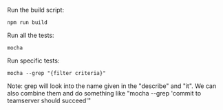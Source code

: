Run the build script:

	npm run build

Run all the tests:

	mocha

Run specific tests:

	mocha --grep "{filter criteria}"

Note: grep will look into the name given in the "describe" and "it". We can also combine them and do something like "mocha --grep 'commit to teamserver should succeed'"
